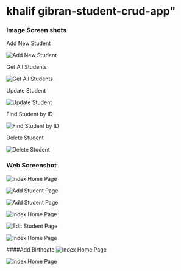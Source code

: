 # khalif gibran-student-crud-app"

### Image Screen shots

Add New Student

![Add New Student](img/list.jpg "Add New Student")

Get All Students

![Get All Students](img/list.jpg "Get All Students")

Update Student

![Update Student](img/update.jpg "Update Student")

Find Student by ID

![Find Student by ID](img/find.jpg "Find Student by ID")

Delete Student

![Delete Student](img/delete.jpg "Delete Student")


### Web Screenshot

![Index Home Page](img/list1.jpg "Index Home Page")

![Add Student Page](img/create1.jpg "Add Student Page")

![Add Student Page](img/create2.jpg "Add Student Page")

![Index Home Page](img/list2.jpg "Index Home Page")

![Edit Student Page](img/edit.jpg "Edit Student Page")

![Index Home Page](img/list3.jpg "Index Home Page")

####Add Birthdate
![Index Home Page](img/edit1.jpg "Edit Student Page")

![Index Home Page](img/list4.jpg "Index Home Page")